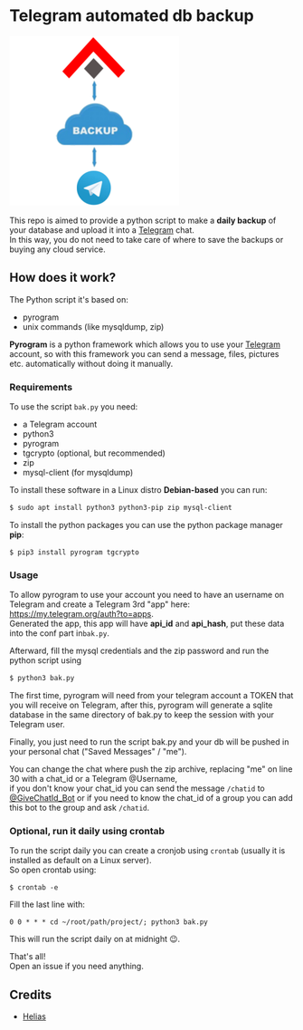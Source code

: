 # Telegram automated db backup

![Telegram automated db backup](icon.png)

This repo is aimed to provide a python script to make a **daily backup** of your database and upload it into a [Telegram](https://telegram.org) chat.  
In this way, you do not need to take care of where to save the backups or buying any cloud service.


## How does it work?

The Python script it's based on:
- pyrogram
- unix commands (like mysqldump, zip)

**Pyrogram** is a python framework which allows you to use your [Telegram](https://telegram.org) account, so with this framework you can send a message, files, pictures etc. automatically without doing it manually.


### Requirements

To use the script `bak.py` you need:
- a Telegram account
- python3
- pyrogram
- tgcrypto (optional, but recommended)
- zip
- mysql-client (for mysqldump)

To install these software in a Linux distro **Debian-based** you can run:
```bash
$ sudo apt install python3 python3-pip zip mysql-client
```

To install the python packages you can use the python package manager **pip**:
```
$ pip3 install pyrogram tgcrypto
```

### Usage

To allow pyrogram to use your account you need to have an username on Telegram and create a Telegram 3rd "app" here: https://my.telegram.org/auth?to=apps.  
Generated the app, this app will have **api_id** and **api_hash**, put these data into the conf part in`bak.py`.

Afterward, fill the mysql credentials and the zip password and run the python script using
```bash
$ python3 bak.py
```

The first time, pyrogram will need from your telegram account a TOKEN that you will receive on Telegram, after this, pyrogram will generate a sqlite database in the same directory of bak.py to keep the session with your Telegram user.

Finally, you just need to run the script bak.py and your db will be pushed in your personal chat ("Saved Messages" / "me").  
    
You can change the chat where push the zip archive, replacing "me" on line 30 with a chat_id or a Telegram @Username,  
if you don't know your chat_id you can send the message `/chatid` to [@GiveChatId_Bot](https://t.me/GiveChatId_Bot) or if you need to know the chat_id of a group you can add this bot to the group and ask `/chatid`.

### Optional, run it daily using crontab

To run the script daily you can create a cronjob using `crontab` (usually it is installed as default on a Linux server).  
So open crontab using:
```
$ crontab -e
```

Fill the last line with:
```
0 0 * * * cd ~/root/path/project/; python3 bak.py
```

This will run the script daily on at midnight 😉.

That's all!  
Open an issue if you need anything.  


## Credits
- [Helias](https://github.com/Helias)
